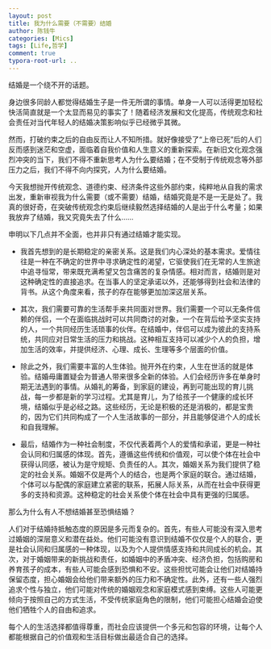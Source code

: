 ```yaml
---
layout: post
title: 我为什么需要（不需要）结婚
author: 陈钱牛
categories: [Mics]
tags: [Life,哲学]
comment: true
typora-root-url: ..
---
```


结婚是一个绕不开的话题。

身边很多同龄人都觉得结婚生子是一件无所谓的事情。单身一人可以活得更加轻松快活简直就是一个太显而易见的事实了！随着经济发展和文化提高，传统观念和社会责任对当代年轻人的结婚决策影响似乎已经微乎其微。

然而，打破约束之后的自由反而让人不知所措。就好像接受了“上帝已死”后的人们反而感到迷茫和空虚，面临着自我价值和人生意义的重新探索。在新旧文化观念强烈冲突的当下，我们不得不重新思考人为什么要结婚；在不受制于传统观念等外部压力之后，我们不得不向内探究，人为什么要结婚。

今天我想抛开传统观念、道德约束、经济条件这些外部约束，纯粹地从自我的需求出发，重新审视我为什么需要（或不需要）结婚，结婚究竟是不是一无是处了。我真的很好奇，在突破传统观念约束后继续毅然选择结婚的人是出于什么考量；如果我放弃了结婚，我又究竟失去了什么……

申明以下几点并不全面，也并非只有通过结婚才能实现。


- 我首先想到的是长期稳定的亲密关系。这是我们内心深处的基本需求。爱情往往是一种在不确定的世界中寻求确定性的渴望，它驱使我们在无常的人生旅途中追寻恒常，带来既充满希望又包含痛苦的复杂情感。相对而言，结婚则是对这种确定性的直接追求。在当事人的坚定承诺以外，还能够得到社会和法律的背书。从这个角度来看，孩子的存在能够更加加深这层关系。

- 其次，我们需要可靠的生活帮手来共同面对世界。我们需要一个可以无条件信赖的伴侣，一个在面临挑战时可以共同商讨的对象，一个在背后给予坚实支持的人，一个共同经历生活琐事的伙伴。在结婚中，伴侣可以成为彼此的支持系统，共同应对日常生活的压力和挑战。这种相互支持可以减少个人的负担，增加生活的效率，并提供经济、心理、成长、生理等多个层面的价值。

- 除此之外，我们需要丰富的人生体验。抛开外在约束，人生在世活的就是体验。结婚毋庸置疑会为普通人带来很多全新的体验。人们会经历许多在单身时期无法遇到的事情。从婚礼的筹备，到家庭的建设，再到可能出现的育儿挑战，每一步都是新的学习过程。尤其是育儿，为了给孩子一个健康的成长环境，结婚似乎是必经之路。这些经历，无论是积极的还是消极的，都是宝贵的，因为它们共同构成了一个人生活故事的一部分，并且能够促进个人的成长和自我理解。

- 最后，结婚作为一种社会制度，不仅代表着两个人的爱情和承诺，更是一种社会认同和归属感的体现。首先，遵循这些传统和价值观，可以使个体在社会中获得认同感，被认为是守规矩、负责任的人。其次，婚姻关系为我们提供了稳定的社会关系。婚姻不仅是两个人的结合，也是两个家庭的联合。通过结婚，个体可以与配偶的家庭建立紧密的联系，拓展人际关系，从而在社会中获得更多的支持和资源。这种稳定的社会关系使个体在社会中具有更强的归属感。



那么为什么有人不想结婚甚至恐惧结婚？

人们对于结婚持抵触态度的原因是多元而复杂的。首先，有些人可能没有深入思考过婚姻的深层意义和潜在益处。他们可能没有意识到结婚不仅仅是个人的联合，更是社会认同和归属感的一种体现，以及为个人提供情感支持和共同成长的机会。其次，对于婚姻带来的新挑战和责任，如婚姻中的矛盾冲突、经济负担，包括购房和养育孩子的成本，有些人可能会感到恐惧和不安。这些担忧可能会让他们对结婚持保留态度，担心婚姻会给他们带来额外的压力和不确定性。此外，还有一些人强烈追求个性与独立，他们可能对传统的婚姻观念和家庭模式感到束缚。这些人可能更倾向于按照自己的方式生活，不受传统家庭角色的限制，他们可能担心结婚会迫使他们牺牲个人的自由和追求。

每个人的生活选择都值得尊重，而社会应该提供一个多元和包容的环境，让每个人都能根据自己的价值观和生活目标做出最适合自己的选择。


